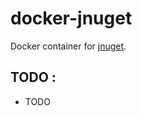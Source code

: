 # docker-jnuget
Docker container for [jnuget](https://bitbucket.org/aristar/jnuget).

## TODO :
 * TODO
